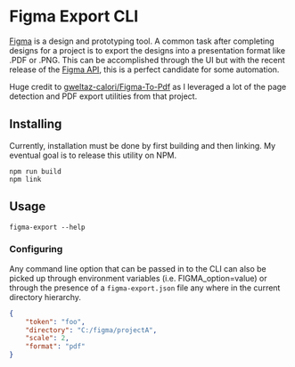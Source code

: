 # Figma Export CLI

[Figma](https://www.figma.com/) is a design and prototyping tool. A common task after completing designs for a project is to export the designs into a presentation format like .PDF or .PNG. This can be accomplished through the UI but with the recent release of the [Figma API](https://www.figma.com/developers/docs), this is a perfect candidate for some automation.

Huge credit to [gweltaz-calori/Figma-To-Pdf](https://github.com/gweltaz-calori/Figma-To-Pdf) as I leveraged a lot of the page detection and PDF export utilities from that project.

## Installing

Currently, installation must be done by first building and then linking. My eventual goal is to release this utility on NPM.

```shell
npm run build
npm link
```

## Usage

```shell
figma-export --help
```

### Configuring

Any command line option that can be passed in to the CLI can also be picked up through environment variables (i.e. FIGMA_option=value) or through the presence of a `figma-export.json` file any where in the current directory hierarchy.

```json
{
	"token": "foo",
	"directory": "C:/figma/projectA",
	"scale": 2,
	"format": "pdf"
}
```

